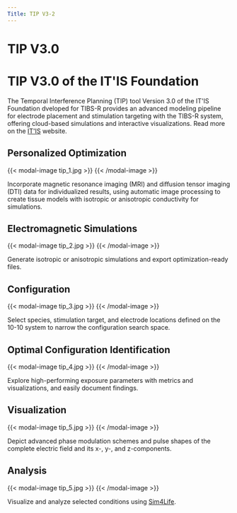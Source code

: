 ```yaml
---
Title: TIP V3-2
---
```

# TIP V3.0

# TIP V3.0 of the IT'IS Foundation
The Temporal Interference Planning (TIP) tool Version 3.0 of the IT'IS Foundation dveloped for TIBS-R provides an advanced modeling pipeline for electrode placement and stimulation targeting with the TIBS-R system, offering cloud-based simulations and interactive visualizations. Read more on the [IT'IS](https://itis.swiss/s/news-events/news/latest-news) website.

## Personalized Optimization

{{< modal-image tip_1.jpg >}}
{{< /modal-image >}}

Incorporate magnetic resonance imaging (MRI) and diffusion tensor imaging (DTI) data for individualized results, using automatic image processing to create tissue models with isotropic or anisotropic conductivity for simulations.

## Electromagnetic Simulations

{{< modal-image tip_2.jpg >}}
{{< /modal-image >}}

Generate isotropic or anisotropic simulations and export optimization-ready files.

## Configuration

{{< modal-image tip_3.jpg >}}
{{< /modal-image >}}

Select species, stimulation target, and electrode locations defined on the 10-10 system to narrow the configuration search space.

## Optimal Configuration Identification

{{< modal-image tip_4.jpg >}}
{{< /modal-image >}}

Explore high-performing exposure parameters with metrics and visualizations, and easily document findings.

## Visualization

{{< modal-image tip_5.jpg >}}
{{< /modal-image >}}

Depict advanced phase modulation schemes and pulse shapes of the complete electric field and its x-, y-, and z-components.

## Analysis

{{< modal-image tip_5.jpg >}}
{{< /modal-image >}}

Visualize and analyze selected conditions using [Sim4Life](https://sim4life.swiss/).
